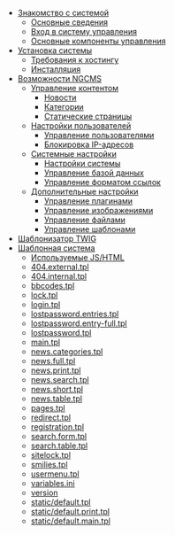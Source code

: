 -   [Знакомство с системой]()
    -   [Основные сведения](about.md)
    -   [Вход в систему управления](enter.md)
    -   [Основные компоненты управления](components.md)
-   [Установка системы]()
    -   [Требования к хостингу](hosting.md)
    -   [Инсталляция](installation.md)
-   [Возможности NGCMS]()
    -   [Управление контентом]()
        -   [Новости](news.md)
        -   [Категории](catigories.md)
        -   [Статические страницы](static.md)
    -   [Настройки пользователей]()
        -   [Управление пользователями](users.md)
        -   [Блокировка IP-адресов](ipban.md)
    -   [Системные настройки]()
        -   [Настройки системы](config.md)
        -   [Управление базой данных](dbo.md)
        -   [Управление форматом ссылок](urls.md)
    -   [Дополнительные настройки]()
        -   [Управление плагинами](plugins.md)
        -   [Управление изображениями](images.md)
        -   [Управление файлами](files.md)
        -   [Управление шаблонами](templates.md)
-   [Шаблонизатор TWIG](templates/twig.md)
-   [Шаблонная система](templates/templates.md)
    -  [Используемые JS/HTML](templates/_js.md)
	-  [404.external.tpl](templates/404.external.tpl.md)
	-  [404.internal.tpl](templates/404.internal.tpl.md)
	-  [bbcodes.tpl](templates/bbcodes.tpl.md)
	-  [lock.tpl](templates/lock.tpl.md)
	-  [login.tpl](templates/login.tpl.md)
	-  [lostpassword.entries.tpl](templates/lostpassword.entries.tpl.md)
	-  [lostpassword.entry-full.tpl](templates/lostpassword.entry-full.tpl.md)
	-  [lostpassword.tpl](templates/lostpassword.tpl.md)
	-  [main.tpl](templates/main.tpl.md)
	-  [news.categories.tpl](templates/news.categories.tpl.md)
	-  [news.full.tpl](templates/news.full.tpl.md)
	-  [news.print.tpl](templates/news.print.tpl.md)
	-  [news.search.tpl](templates/news.search.tpl.md)
	-  [news.short.tpl](templates/news.short.tpl.md)
	-  [news.table.tpl](templates/news.table.tpl.md)
	-  [pages.tpl](templates/pages.tpl.md)
	-  [redirect.tpl](templates/redirect.tpl.md)
	-  [registration.tpl](templates/registration.tpl.md)
	-  [search.form.tpl](templates/search.form.tpl.md)
	-  [search.table.tpl](templates/search.table.tpl.md)
	-  [sitelock.tpl](templates/sitelock.tpl.md)
	-  [smilies.tpl](templates/smilies.tpl.md)
	-  [usermenu.tpl](templates/usermenu.tpl.md)
	-  [variables.ini](templates/variables.ini.md)
	-  [version](templates/version.md)
	-  [static/default.tpl](templates/static/default.tpl.md)
	-  [static/default.print.tpl](templates/static/default.print.tpl.md)
	-  [static/default.main.tpl](templates/static/default.main.tpl.md)
